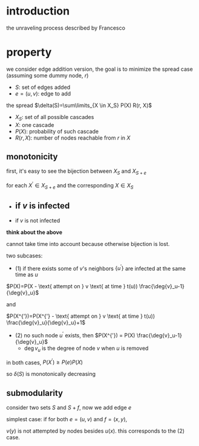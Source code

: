 # introduction

the unraveling process described by Francesco

# property

we consider edge addition version, the goal is to minimize the spread case (assuming some dummy node, $`r`$)

- $`S`$: set of edges added
- $`e=(u, v)`$: edge to add

the spread $`\delta(S)=\sum\limits_{X \in X_S} P(X) R(r, X)`$

- $`X_S`$: set of all possible cascades
- $`X`$: one cascade
- $`P(X)`$: probability of such cascade
- $`R(r, X)`$: number of nodes reachable from $`r`$ in $`X`$

## monotonicity

first, it's easy to see the bijection between $`X_S`$ and $`X_{S+e}`$

for each $`X^{'} \in X_{S+e}`$ and the corresponding $`X \in X_S`$

- if $`v`$ is infected
  - 
- if $`v`$ is not infected

**think about the above**

cannot take time into account because otherwise bijection is lost. 

two subcases:

- (1) if there exists some of $`v`$'s neighbors $`\{u^{'}\}`$ are infected at the same time as $`u`$

$`P(X)=P(X - \text{ attempt  on } v \text{ at time } t(u)) \frac{\deg{v}_u-1}{\deg{v}_u}`$

and 

$`P(X^{'})=P(X^{'} - \text{ attempt  on } v \text{ at time } t(u)) \frac{\deg{v}_u}{\deg{v}_u}+1`$

- (2) no such node $`u^{'}`$ exists, then $`P(X^{'}) = P(X) \frac{\deg{v}_u-1}{\deg{v}_u}`$
  - $`\deg{v}_u`$ is the degree of node $`v`$ when $`u`$ is removed


in both cases, $`P(X^{'}) \ge P(e)P(X)`$

so $`\delta(S)`$ is monotonically decreasing

## submodularity


consider two sets $`S`$ and $`S+f`$, now we add edge $`e`$

simplest case: if for both $`e=(u, v)`$ and $`f=(x, y)`$, 

$`v(y)`$ is not attempted by nodes besides $`u(x)`$. this corresponds to the (2) case. 

